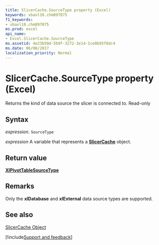 ```yaml
---
title: SlicerCache.SourceType property (Excel)
keywords: vbaxl10.chm897075
f1_keywords:
- vbaxl10.chm897075
ms.prod: excel
api_name:
- Excel.SlicerCache.SourceType
ms.assetid: 4e23b50d-5b9f-3272-3e14-1ce0b95f8dc4
ms.date: 06/08/2017
localization_priority: Normal
---
```



# SlicerCache.SourceType property (Excel)

Returns the kind of data source the slicer is connected to. Read-only


## Syntax

_expression_. `SourceType`

_expression_ A variable that represents a **[SlicerCache](Excel.SlicerCache.md)** object.


## Return value

 **[XlPivotTableSourceType](Excel.XlPivotTableSourceType.md)**


## Remarks

Only the  **xlDatabase** and **xlExternal** data source types are supported.


## See also


[SlicerCache Object](Excel.SlicerCache.md)

[!include[Support and feedback](~/includes/feedback-boilerplate.md)]